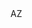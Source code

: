 <?xml version="1.0" encoding="UTF-8"?>
<CustomMetadata xmlns="http://soap.sforce.com/2006/04/metadata">
    <label>AZ</label>
</CustomMetadata>
